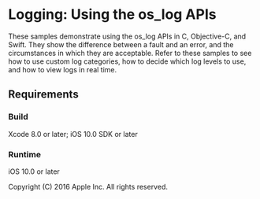 # Logging: Using the os_log APIs

These samples demonstrate using the os_log APIs in C, Objective-C, and Swift. They show the difference between a fault and an error, and the circumstances in which they are acceptable. Refer to these samples to see how to use custom log categories, how to decide which log levels to use, and how to view logs in real time. 

## Requirements

### Build

Xcode 8.0 or later; iOS 10.0 SDK or later

### Runtime

iOS 10.0 or later

Copyright (C) 2016 Apple Inc. All rights reserved.
